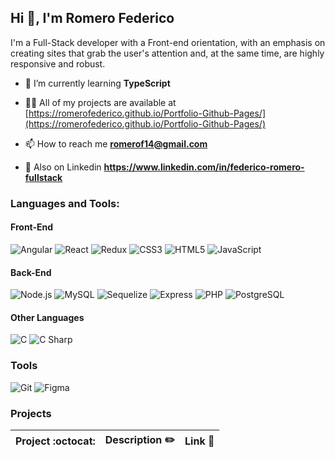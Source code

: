 ## Hi 👋, I'm Romero Federico

I'm a Full-Stack developer with a Front-end orientation, with an emphasis on creating sites that grab the user's attention and, at the same time, are highly responsive and robust.

- 🌱 I’m currently learning **TypeScript**

- 👨‍💻 All of my projects are available at [https://romerofederico.github.io/Portfolio-Github-Pages/](https://romerofederico.github.io/Portfolio-Github-Pages/)

- 📫 How to reach me **romerof14@gmail.com**

- 🔰 Also on Linkedin **https://www.linkedin.com/in/federico-romero-fullstack**


### Languages and Tools:
#### Front-End
![Angular](https://img.shields.io/badge/Angular-green?style=plastic&logo=angular)
![React](https://img.shields.io/badge/React-green?style=plastic&logo=react)
![Redux](https://img.shields.io/badge/Redux-green?style=plastic&logo=redux)
![CSS3](https://img.shields.io/badge/CSS3-green?style=plastic&logo=css3)
![HTML5](https://img.shields.io/badge/HTML5-green?style=plastic&logo=html5)
![JavaScript](https://img.shields.io/badge/JavaScript-green?style=plastic&logo=javascript)
#### Back-End
![Node.js](https://img.shields.io/badge/Node.js-green?style=plastic&logo=nodedotjs)
![MySQL](https://img.shields.io/badge/MySQL-green?style=plastic&logo=mysql)
![Sequelize](https://img.shields.io/badge/Sequelize-green?style=plastic&logo=sequelize)
![Express](https://img.shields.io/badge/Express-green?style=plastic&logo=express)
![PHP](https://img.shields.io/badge/PHP-green?style=plastic&logo=php)
![PostgreSQL](https://img.shields.io/badge/PostgreSQL-green?style=plastic&logo=postgresql)
#### Other Languages
![C](https://img.shields.io/badge/C-green?style=plastic&logo=c)
![C Sharp](https://img.shields.io/badge/CSharp-green?style=plastic&logo=csharp)
### Tools
![Git](https://img.shields.io/badge/Git-green?style=plastic&logo=git)
![Figma](https://img.shields.io/badge/Figma-green?style=plastic&logo=figma)


### Projects
|      Project :octocat:   |     Description :pencil2:   | Link :link:  |
|-------------|-------------------|---|
